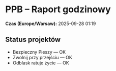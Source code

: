 # PPB – Raport godzinowy
**Czas (Europe/Warsaw):** 2025-09-28 01:19

## Status projektów
- Bezpieczny Pieszy — OK
- Zwolnij przy przejściu — OK
- Odblask ratuje życie — OK

